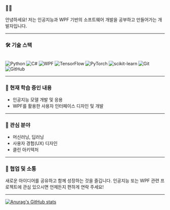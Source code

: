 ### 🧑‍💻

안녕하세요! 저는 인공지능과 WPF 기반의 소프트웨어 개발을 공부하고 만들어가는 개발자입니다.

---

### 🛠️ 기술 스택

<br>
<img src="https://img.shields.io/badge/Python-3776AB?style=for-the-badge&logo=python&logoColor=white" alt="Python">
<img src="https://img.shields.io/badge/C%23-239120?style=for-the-badge&logo=c-sharp&logoColor=white" alt="C#">
<img src="https://img.shields.io/badge/WPF-5A157A?style=for-the-badge&logo=windows-alt&logoColor=white" alt="WPF">
<img src="https://img.shields.io/badge/TensorFlow-FF6F00?style=for-the-badge&logo=tensorflow&logoColor=white" alt="TensorFlow">
<img src="https://img.shields.io/badge/PyTorch-EE4C2C?style=for-the-badge&logo=pytorch&logoColor=white" alt="PyTorch">
<img src="https://img.shields.io/badge/scikit--learn-F7931E?style=for-the-badge&logo=scikit-learn&logoColor=white" alt="scikit-learn">
<img src="https://img.shields.io/badge/Git-F05032?style=for-the-badge&logo=git&logoColor=white" alt="Git">
<img src="https://img.shields.io/badge/GitHub-181717?style=for-the-badge&logo=github&logoColor=white" alt="GitHub">
<br>

---

### 🌱 현재 학습 중인 내용

* 인공지능 모델 개발 및 응용
* WPF를 활용한 사용자 인터페이스 디자인 및 개발

---

### 🔭 관심 분야

* 머신러닝, 딥러닝
* 사용자 경험(UX) 디자인
* 클린 아키텍처

---

### 🤝 협업 및 소통

새로운 아이디어를 공유하고 함께 성장하는 것을 즐깁니다. 인공지능 또는 WPF 관련 프로젝트에 관심 있으시면 언제든지 편하게 연락 주세요!

---


[![Anurag's GitHub stats](https://github-readme-stats.vercel.app/api?username=kang-beep&show_icons=true&theme=dark)](https://github.com/anuraghazra/github-readme-stats)
